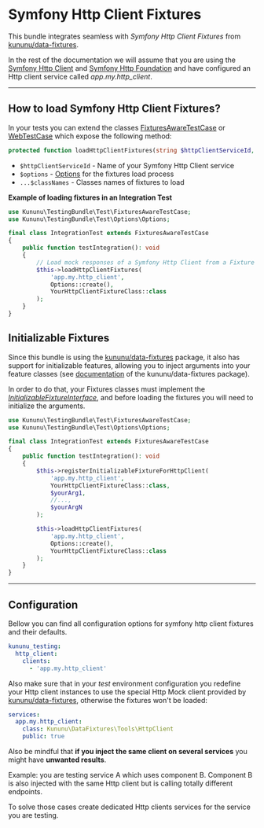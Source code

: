 # Symfony Http Client Fixtures

This bundle integrates seamless with *Symfony Http Client Fixtures* from [kununu/data-fixtures](https://github.com/kununu/data-fixtures).

In the rest of the documentation we will assume that you are using the [Symfony Http Client](https://github.com/symfony/http-client) and [Symfony Http Foundation](https://github.com/symfony/http-foundation) and have configured an Http client service called *app.my.http_client*.

----------------------------------

## How to load Symfony Http Client Fixtures?

In your tests you can extend the classes [FixturesAwareTestCase](/src/Test/FixturesAwareTestCase.php) or [WebTestCase](/src/Test/WebTestCase.php) which expose the following method:

```php
protected function loadHttpClientFixtures(string $httpClientServiceId, OptionsInterface $options, string ...$classNames): void
```

- `$httpClientServiceId` - Name of your Symfony Http Client service
- `$options` - [Options](options.md) for the fixtures load process
- `...$classNames` - Classes names of fixtures to load

**Example of loading fixtures in an Integration Test**

```php
use Kununu\TestingBundle\Test\FixturesAwareTestCase;
use Kununu\TestingBundle\Test\Options\Options;

final class IntegrationTest extends FixturesAwareTestCase
{
    public function testIntegration(): void
    {
        // Load mock responses of a Symfony Http Client from a Fixture class
        $this->loadHttpClientFixtures(
            'app.my.http_client',
            Options::create(),
            YourHttpClientFixtureClass::class
        );
    }
}
```

## Initializable Fixtures

Since this bundle is using the [kununu/data-fixtures](https://github.com/kununu/data-fixtures) package, it also has support for initializable features, allowing you to inject arguments into your feature classes (see [documentation](https://github.com/kununu/data-fixtures) of the kununu/data-fixtures package).

In order to do that, your Fixtures classes must implement the *[InitializableFixtureInterface](https://github.com/kununu/data-fixtures/blob/master/src/InitializableFixtureInterface.php)*, and before loading the fixtures you will need to initialize the arguments.

```php
use Kununu\TestingBundle\Test\FixturesAwareTestCase;
use Kununu\TestingBundle\Test\Options\Options;

final class IntegrationTest extends FixturesAwareTestCase
{
    public function testIntegration(): void
    {
        $this->registerInitializableFixtureForHttpClient(
            'app.my.http_client',
	        YourHttpClientFixtureClass::class,
	        $yourArg1,
	        //...,
	        $yourArgN
        );

        $this->loadHttpClientFixtures(
	        'app.my.http_client',
	        Options::create(),
	        YourHttpClientFixtureClass::class
        );
    }
}

```

-------------------------

## Configuration

Bellow you can find all configuration options for symfony http client fixtures and their defaults.

```yaml
kununu_testing:
  http_client:
    clients:
      - 'app.my.http_client'
```

Also make sure that in your *test* environment configuration you redefine your Http client instances to use the special Http Mock client provided by [kununu/data-fixtures](https://github.com/kununu/data-fixtures), otherwise the fixtures won't be loaded:

```yaml
services:
  app.my.http_client:
    class: Kununu\DataFixtures\Tools\HttpClient
    public: true
```

Also be mindful that **if you inject the same client on several services** you might have **unwanted results**.

Example: you are testing service A which uses component B. Component B is also injected with the same Http client but is calling totally different endpoints.

To solve those cases create dedicated Http clients services for the service you are testing.

